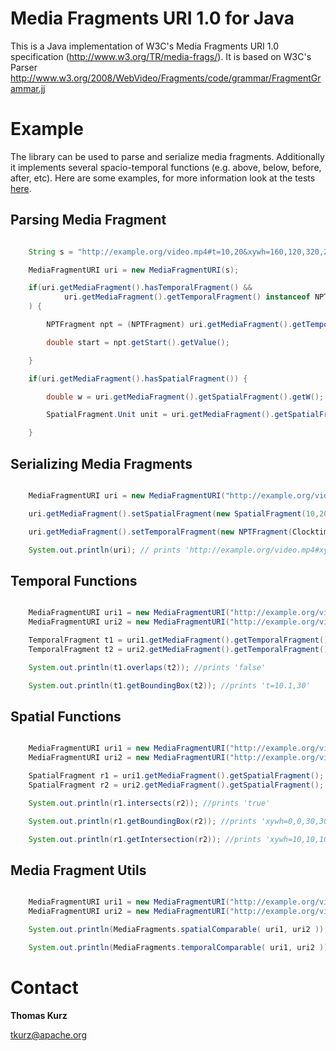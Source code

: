 Media Fragments URI 1.0 for Java
=================================

This is a Java implementation of W3C's Media Fragments URI 1.0 specification (http://www.w3.org/TR/media-frags/).
It is based on W3C's Parser http://www.w3.org/2008/WebVideo/Fragments/code/grammar/FragmentGrammar.jj

Example
=======

The library can be used to parse and serialize media fragments. Additionally it implements several spacio-temporal
functions (e.g. above, below, before, after, etc). Here are some examples, for more information look at the
tests [here](src/test/java/com/github/tkurz/media/fragments).

Parsing Media Fragment
----------------------

```java

    String s = "http://example.org/video.mp4#t=10,20&xywh=160,120,320,240";

    MediaFragmentURI uri = new MediaFragmentURI(s);

    if(uri.getMediaFragment().hasTemporalFragment() &&
            uri.getMediaFragment().getTemporalFragment() instanceof NPTFragment
    ) {

        NPTFragment npt = (NPTFragment) uri.getMediaFragment().getTemporalFragment();

        double start = npt.getStart().getValue();

    }

    if(uri.getMediaFragment().hasSpatialFragment()) {

        double w = uri.getMediaFragment().getSpatialFragment().getW();

        SpatialFragment.Unit unit = uri.getMediaFragment().getSpatialFragment().getUnit();

    }

```

Serializing Media Fragments
---------------------------

```java

    MediaFragmentURI uri = new MediaFragmentURI("http://example.org/video.mp4");

    uri.getMediaFragment().setSpatialFragment(new SpatialFragment(10,20,30,40));

    uri.getMediaFragment().setTemporalFragment(new NPTFragment(Clocktime.ZERO,new Clocktime(10)));

    System.out.println(uri); // prints 'http://example.org/video.mp4#xywh=10,20,30,40&t=,10'

```

Temporal Functions
------------------

```java

    MediaFragmentURI uri1 = new MediaFragmentURI("http://example.org/video.mp4#t=10.1,10");
    MediaFragmentURI uri2 = new MediaFragmentURI("http://example.org/video.mp4#t=20,30");

    TemporalFragment t1 = uri1.getMediaFragment().getTemporalFragment();
    TemporalFragment t2 = uri2.getMediaFragment().getTemporalFragment();

    System.out.println(t1.overlaps(t2)); //prints 'false'

    System.out.println(t1.getBoundingBox(t2)); //prints 't=10.1,30'

```

Spatial Functions
------------------

```java

    MediaFragmentURI uri1 = new MediaFragmentURI("http://example.org/video.mp4#xywh=0,0,20,20");
    MediaFragmentURI uri2 = new MediaFragmentURI("http://example.org/video.mp4#xywh=10,10,20,20");

    SpatialFragment r1 = uri1.getMediaFragment().getSpatialFragment();
    SpatialFragment r2 = uri2.getMediaFragment().getSpatialFragment();

    System.out.println(r1.intersects(r2)); //prints 'true'

    System.out.println(r1.getBoundingBox(r2)); //prints 'xywh=0,0,30,30'

    System.out.println(r1.getIntersection(r2)); //prints 'xywh=10,10,10,10'

```

Media Fragment Utils
--------------------

```java

    MediaFragmentURI uri1 = new MediaFragmentURI("http://example.org/video.mp4#t=10,20&xywh=0,0,20,20");
    MediaFragmentURI uri2 = new MediaFragmentURI("http://example.org/video.mp4#t=30,40&xywh=percent:10,10,20,20");

    System.out.println(MediaFragments.spatialComparable( uri1, uri2 )); //returns 'false'

    System.out.println(MediaFragments.temporalComparable( uri1, uri2 )); //returns 'true'

```

Contact
=======

**Thomas Kurz**

tkurz@apache.org
